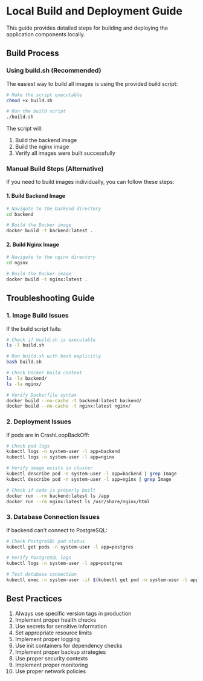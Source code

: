 # Local Build and Deployment Guide

This guide provides detailed steps for building and deploying the application components locally.

## Build Process

### Using build.sh (Recommended)

The easiest way to build all images is using the provided build script:

```bash
# Make the script executable
chmod +x build.sh

# Run the build script
./build.sh
```

The script will:
1. Build the backend image
2. Build the nginx image
3. Verify all images were built successfully

### Manual Build Steps (Alternative)

If you need to build images individually, you can follow these steps:

#### 1. Build Backend Image

```bash
# Navigate to the backend directory
cd backend

# Build the Docker image
docker build -t backend:latest .
```

#### 2. Build Nginx Image

```bash
# Navigate to the nginx directory
cd nginx

# Build the Docker image
docker build -t nginx:latest .
```

## Troubleshooting Guide

### 1. Image Build Issues

If the build script fails:
```bash
# Check if build.sh is executable
ls -l build.sh

# Run build.sh with bash explicitly
bash build.sh

# Check Docker build context
ls -la backend/
ls -la nginx/

# Verify Dockerfile syntax
docker build --no-cache -t backend:latest backend/
docker build --no-cache -t nginx:latest nginx/
```

### 2. Deployment Issues

If pods are in CrashLoopBackOff:
```bash
# Check pod logs
kubectl logs -n system-user -l app=backend
kubectl logs -n system-user -l app=nginx

# Verify image exists in cluster
kubectl describe pod -n system-user -l app=backend | grep Image
kubectl describe pod -n system-user -l app=nginx | grep Image

# Check if code is properly built
docker run --rm backend:latest ls /app
docker run --rm nginx:latest ls /usr/share/nginx/html
```

### 3. Database Connection Issues

If backend can't connect to PostgreSQL:
```bash
# Check PostgreSQL pod status
kubectl get pods -n system-user -l app=postgres

# Verify PostgreSQL logs
kubectl logs -n system-user -l app=postgres

# Test database connection
kubectl exec -n system-user -it $(kubectl get pod -n system-user -l app=backend -o jsonpath='{.items[0].metadata.name}') -- pg_isready -h postgres -p 5432
```

## Best Practices

1. Always use specific version tags in production
2. Implement proper health checks
3. Use secrets for sensitive information
4. Set appropriate resource limits
5. Implement proper logging
6. Use init containers for dependency checks
7. Implement proper backup strategies
8. Use proper security contexts
9. Implement proper monitoring
10. Use proper network policies